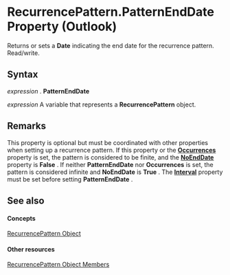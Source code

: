 
# RecurrencePattern.PatternEndDate Property (Outlook)

Returns or sets a  **Date** indicating the end date for the recurrence pattern. Read/write.


## Syntax

 _expression_ . **PatternEndDate**

 _expression_ A variable that represents a **RecurrencePattern** object.


## Remarks

This property is optional but must be coordinated with other properties when setting up a recurrence pattern. If this property or the  **[Occurrences](a99a8a1c-dcd3-e96d-6091-0a005ca3b05f.md)** property is set, the pattern is considered to be finite, and the **[NoEndDate](47c5841a-c0d2-2b06-ec73-7093779ceafa.md)** property is **False** . If neither **PatternEndDate** nor **Occurrences** is set, the pattern is considered infinite and **NoEndDate** is **True** . The **[Interval](e3220174-38dc-d1e3-8d26-b3f208b554a4.md)** property must be set before setting **PatternEndDate** .


## See also


#### Concepts


[RecurrencePattern Object](36c098f7-59fb-879a-5173-ed0260d13fa4.md)
#### Other resources


[RecurrencePattern Object Members](d282fdb2-2b6d-983d-fe5f-698113d35f89.md)
